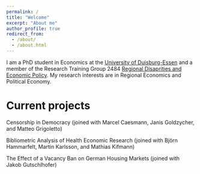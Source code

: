 ```yaml
---
permalink: /
title: "Welcome"
excerpt: "About me"
author_profile: true
redirect_from: 
  - /about/
  - /about.html
---
```


I am a PhD student in Economics at the [University of Duisburg-Essen](https://www.vwl.msm.uni-due.de/en/home/) and a member of the Research Training Group 2484 [Regional Disaprities and Economic Policy](https://www.regional-disparities.de/). My research interests are in Regional Economics and Political Economy.

Current projects
======
Censorship in Democracy (joined with Marcel Caesmann, Janis Goldzycher, and Matteo Grigoletto)

Bibliometric Analysis of Health Economic Research (joined with Björn Hammarfelt, Martin Karlsson, and Mathias Kifmann)

The Effect of a Vacancy Ban on German Housing Markets (joined with Jakob Gutschlhofer)